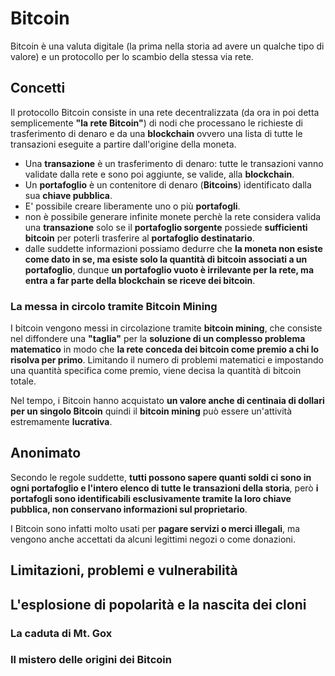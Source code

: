 

# Bitcoin

Bitcoin è una valuta digitale (la prima nella storia ad avere un qualche tipo di valore) e un protocollo per lo scambio della stessa via rete.

## Concetti

Il protocollo Bitcoin consiste in una rete decentralizzata (da ora in poi detta semplicemente __"la rete Bitcoin"__) di nodi che processano le richieste di trasferimento di denaro e da una __blockchain__ ovvero una lista di tutte le transazioni eseguite a partire dall'origine della moneta.

- Una __transazione__ è un trasferimento di denaro: tutte le transazioni vanno validate dalla rete e sono poi aggiunte, se valide, alla __blockchain__.
- Un __portafoglio__ è un contenitore di denaro (__Bitcoins__) identificato dalla sua __chiave pubblica__.
- E' possibile creare liberamente uno o più __portafogli__.
- non è possibile generare infinite monete perchè la rete considera valida una __transazione__ solo se il  __portafoglio sorgente__ possiede __sufficienti bitcoin__ per poterli trasferire al __portafoglio destinatario__.
- dalle suddette informazioni possiamo dedurre che __la moneta non esiste come dato in se, ma esiste solo la quantità di bitcoin associati a un portafoglio__, dunque __un portafoglio vuoto è irrilevante per la rete, ma entra a far parte della blockchain se riceve dei bitcoin__.

### La messa in circolo tramite Bitcoin Mining

I bitcoin vengono messi in circolazione tramite __bitcoin mining__, che consiste nel diffondere una __"taglia"__ per la __soluzione di un complesso problema matematico__ in modo che __la rete conceda dei bitcoin come premio a chi lo risolva per primo__. Limitando il numero di problemi matematici e impostando una quantità specifica come premio, viene decisa la quantità di bitcoin totale.

Nel tempo, i Bitcoin hanno acquistato __un valore anche di centinaia di dollari per un singolo Bitcoin__ quindi il __bitcoin mining__ può essere un'attività estremamente __lucrativa__.

## Anonimato

Secondo le regole suddette, __tutti possono sapere quanti soldi ci sono in ogni portafoglio e l'intero elenco di tutte le transazioni della storia__, però __i portafogli sono identificabili esclusivamente tramite la loro chiave pubblica, non conservano informazioni sul proprietario__.

I Bitcoin sono infatti molto usati per __pagare servizi o merci illegali__, ma vengono anche accettati da alcuni legittimi negozi o come donazioni.

## Limitazioni, problemi e vulnerabilità

## L'esplosione di popolarità e la nascita dei cloni

### La caduta di Mt. Gox

### Il mistero delle origini dei Bitcoin